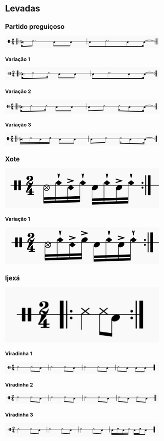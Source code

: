 # Levadas

## Partido preguiçoso

<img src="./images/partido_1.png" />

### Variação 1

<img src="./images/partido_1_variacao_1.png" />

### Variação 2

<img src="./images/partido_1_variacao_2.png" />

### Variação 3

<img src="./images/partido_1_variacao_3.png" />

## Xote
<img src="./images/xote.png" width="600" />

### Variação 1
<img src="./images/xote_variacao_1.png" width="600" />

## Ijexá

<img src="./images/ijexa_1.png" width="600" />

### Viradinha 1

<img src="./images/ijexa_viradinha_1.png" />

### Viradinha 2

<img src="./images/ijexa_viradinha_2.png" />

### Viradinha 3

<img src="./images/ijexa_viradinha_3.png" />